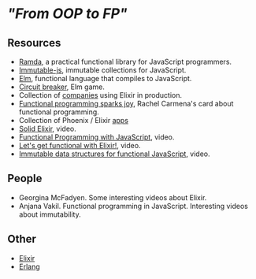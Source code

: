 # *"From OOP to FP"*

## Resources
 - [Ramda](https://ramdajs.com/), a practical functional library for JavaScript programmers.
 - [Immutable-js](https://github.com/immutable-js/immutable-js), immutable collections for JavaScript.
 - [Elm](https://elm-lang.org/), functional language that compiles to JavaScript.
 - [Circuit breaker](https://martinsstewart.gitlab.io/hackman/), Elm game.
 - Collection of [companies](https://elixir-companies.com/en) using Elixir in production.
 - [Functional programming sparks joy](https://rachelcarmena.github.io/2019/08/05/functional-programming-sparks-joy.html), Rachel Carmena's card about functional programming.
 - Collection of Phoenix / Elixir [apps](https://medium.com/aviabird/10-amazing-open-source-elixir-phoenix-apps-e2c52ee25053)
 - [Solid Elixir](https://www.youtube.com/watch?v=rmftOs2BzgU), video.
 - [Functional Programming with JavaScript](https://www.youtube.com/watch?v=e-5obm1G_FY), video.
 - [Let's get functional with Elixir!](https://www.youtube.com/watch?v=wVrnoxNbOts), video.
 - [Immutable data structures for functional JavaScript](https://www.youtube.com/watch?v=Wo0qiGPSV-s), video.

## People
 - Georgina McFadyen. Some interesting videos about Elixir.
 - Anjana Vakil. Functional programming in JavaScript. Interesting videos about immutability.

## Other
 - [Elixir](https://elixir-lang.org/)
 - [Erlang](https://www.erlang.org/)